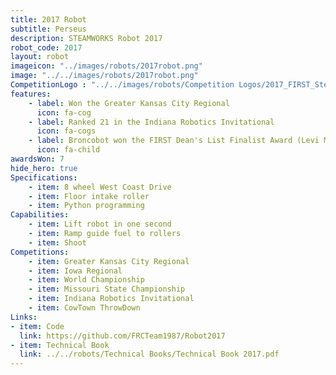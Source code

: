 ```yaml
---
title: 2017 Robot
subtitle: Perseus
description: STEAMWORKS Robot 2017
robot_code: 2017
layout: robot
imageicon: "../images/robots/2017robot.png"
image: "../../images/robots/2017robot.png"
CompetitionLogo : "../../images/robots/Competition Logos/2017_FIRST_Steamworks.svg"
features:
    - label: Won the Greater Kansas City Regional
      icon: fa-cog 
    - label: Ranked 21 in the Indiana Robotics Invitational
      icon: fa-cogs 
    - label: Broncobot won the FIRST Dean's List Finalist Award (Levi Madden)
      icon: fa-child 
awardsWon: 7
hide_hero: true
Specifications:
    - item: 8 wheel West Coast Drive
    - item: Floor intake roller
    - item: Python programming
Capabilities:
    - item: Lift robot in one second
    - item: Ramp guide fuel to rollers
    - item: Shoot
Competitions:
    - item: Greater Kansas City Regional
    - item: Iowa Regional
    - item: World Championship
    - item: Missouri State Championship
    - item: Indiana Robotics Invitational
    - item: CowTown ThrowDown
Links:
- item: Code
  link: https://github.com/FRCTeam1987/Robot2017
- item: Technical Book
  link: ../../robots/Technical Books/Technical Book 2017.pdf
---
```

